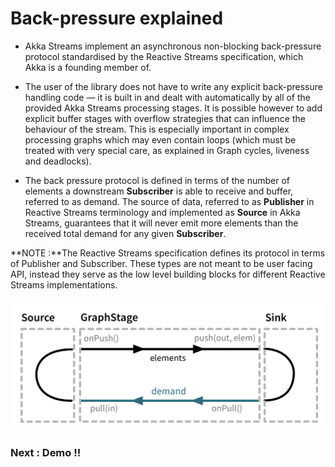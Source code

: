 # Back-pressure explained
* Akka Streams implement an asynchronous non-blocking back-pressure protocol standardised by the Reactive Streams specification, which Akka is a founding member of.

* The user of the library does not have to write any explicit back-pressure handling code — it is built in and dealt with automatically by all of the provided Akka Streams processing stages. It is possible however to add explicit buffer stages with overflow strategies that can influence the behaviour of the stream. This is especially important in complex processing graphs which may even contain loops (which must be treated with very special care, as explained in Graph cycles, liveness and deadlocks).

* The back pressure protocol is defined in terms of the number of elements a downstream **Subscriber** is able to receive and buffer, referred to as demand. The source of data, referred to as **Publisher** in Reactive Streams terminology and implemented as **Source** in Akka Streams, guarantees that it will never emit more elements than the received total demand for any given **Subscriber**.

**NOTE :**The Reactive Streams specification defines its protocol in terms of Publisher and Subscriber. These types are not meant to be user facing API, instead they serve as the low level building blocks for different Reactive Streams implementations.


![Back pressure](graph_stage_conceptual1.png)


### Next : Demo !!